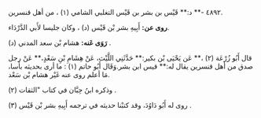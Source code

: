 ٤٨٩٢ -** د:** قَيْس بن بشر بن قَيْس التغلبي الشامي (١) ، من أهل قنسرين.

**روى عن:** أَبِيهِ بشر بْن قَيْس (د) ، وكان جليسا لأَبي الدَّرْدَاء.

**رَوَى عَنه:** هشام بْن سعد المدني (د) .

قال أَبُو زُرْعَة (٢) ،** عَن يَحْيَى بْن بكير:** حَدَّثَنِي اللَّيْث، عَنْ هِشَامِ بْنِ سَعْدٍ،** عَنْ رجل صدق من أهل قنسرين يقال له:** قيس ابن بشر.وَقَال أَبُو حاتم (١) : ما أرى بحديثه بأسا، مَا أعلم روى عنه غَيْر هشام بْن سَعْد.

وذكره ابنُ حِبَّان في كتاب "الثقات (٢) .

روى له أَبُو دَاوُدَ، وقد كتبْنا حديثه في ترجمه أَبِيهِ بشر بْن قَيْس (٣) .